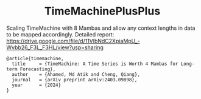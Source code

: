 # <center>TimeMachinePlusPlus</center>

Scaling TimeMachine with 8 Mambas and allow any context lengths in data to be mapped accordingly.
Detailed report:
https://drive.google.com/file/d/11VlbNdC2XpiaMpU_-Wvbb26_F3L_F3HL/view?usp=sharing

```
@article{timemachine,
  title     = {TimeMachine: A Time Series is Worth 4 Mambas for Long-term Forecasting},
  author    = {Ahamed, Md Atik and Cheng, Qiang},
  journal   = {arXiv preprint arXiv:2403.09898},
  year      = {2024}
}
```

